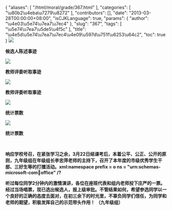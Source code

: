 {
    "aliases": [
        "/html/moral/grade/367.html"
    ],
    "categories": [
        "\u80b2\u4eba\u7279\u8272"
    ],
    "contributors": [],
    "date": "2013-03-28T00:00:00+08:00",
    "isCJKLanguage": true,
    "params": {
        "author": "\u4e03\u5e74\u7ea7\u7ec4"
    },
    "slug": "367",
    "tags": [
        "\u5e74\u7ea7\u5de5\u4f5c"
    ],
    "title": "\u4e5d\u5e74\u7ea7\u7ec4\u4e09\u597d\u751f\u6253\u64c2",
    "toc": true
}
**![](https://cdn.tfls.online/mirror/full/8480028ec62dc72d26e451c88198b4108dfaeed7.jpg)**

**候选人陈述事迹**

**![](https://cdn.tfls.online/mirror/full/c92b871b00f2b6b1b14bffa841184edb92ffcb38.jpg)**

**教师评委听取事迹**

**![](https://cdn.tfls.online/mirror/full/7e66938c2446171246a02c61b67b92c2e652cad6.jpg)**

**教师评委听取事迹**

**![](https://cdn.tfls.online/mirror/full/d7db7aec7f32c465c3e23218072f551e2adcc119.jpg)**

**统计票数**

**![](https://cdn.tfls.online/mirror/full/7691a033a155d1f2682058312ee8c83797b9ee28.jpg)**

**统计票数**

 

**响应学校号召，在紧张学习之余，3月22日结课考后，本着公平、公正、公开的原则，九年级组在年级组长李忠萍老师的主持下，召开了本年度的市级优秀学生干部、三好生等的打擂活动。xml:namespace prefix = o ns = "urn:schemas-microsoft-com:office:office" /?**

**听过每位同学2分钟内的激情演讲，各位在座班代表和组内老师投下庄严的一票。经过当场唱票，现已选出候选人，报上级审批。不管结果如何，希望参选同学以一个良好的正确的态度去面对，在初三余下的时光里，不辜负同学们信任，为同学和老师的期望，积极发挥自己的示范带头作用！ （九年级组）**

